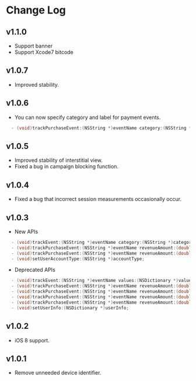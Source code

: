 # Change Log

## v1.1.0
* Support banner
* Support Xcode7 bitcode

## v1.0.7
* Improved stability.

## v1.0.6
* You can now specify category and label for payment events.
```objective-c
  - (void)trackPurchaseEvent:(NSString *)eventName category:(NSString *)category label:(NSString *)label revenueAmount:(double)revenueAmount currency:(NSString *)currency transactionId:(NSString *)transactionId productId:(NSString *)productId campaignId:(NSString *)campaignId contentId:(NSString *)contentId;
```

## v1.0.5
* Improved stability of interstitial view.
* Fixed a bug in campaign blocking function.

## v1.0.4
* Fixed a bug that incorrect session measurements occasionally occur.

## v1.0.3
* New APIs
```objective-c
  - (void)trackEvent:(NSString *)eventName category:(NSString *)category label:(NSString *)label value:(NSNumber *)value;
  - (void)trackPurchaseEvent:(NSString *)eventName revenueAmount:(double)revenueAmount currency:(NSString *)currency transactionId:(NSString *)transactionId productId:(NSString *)productId;
  - (void)trackPurchaseEvent:(NSString *)eventName revenueAmount:(double)revenueAmount currency:(NSString *)currency transactionId:(NSString *)transactionId productId:(NSString *)productId campaignId:(NSString *)campaignId contentId:(NSString *)contentId;
  - (void)setUserAccountType:(NSString *)accountType;
```
* Deprecated APIs
```objective-c
  - (void)trackEvent:(NSString *)eventName values:(NSDictionary *)values;
  - (void)trackPurchaseEvent:(NSString *)eventName revenueAmount:(double)revenueAmount currency:(NSString *)currency;
  - (void)trackPurchaseEvent:(NSString *)eventName revenueAmount:(double)revenueAmount currency:(NSString *)currency transactionId:(NSString *)transactionId;
  - (void)trackPurchaseEvent:(NSString *)eventName revenueAmount:(double)revenueAmount currency:(NSString *)currency purchase:(VPPurchase *)purchase;
  - (void)trackPurchaseEvent:(NSString *)eventName revenueAmount:(double)revenueAmount currency:(NSString *)currency transactionId:(NSString *)transactionId purchase:(VPPurchase *)purchase;
  - (void)setUserInfo:(NSDictionary *)userInfo;
```

## v1.0.2
* iOS 8 support.

## v1.0.1
* Remove unneeded device identifier.
